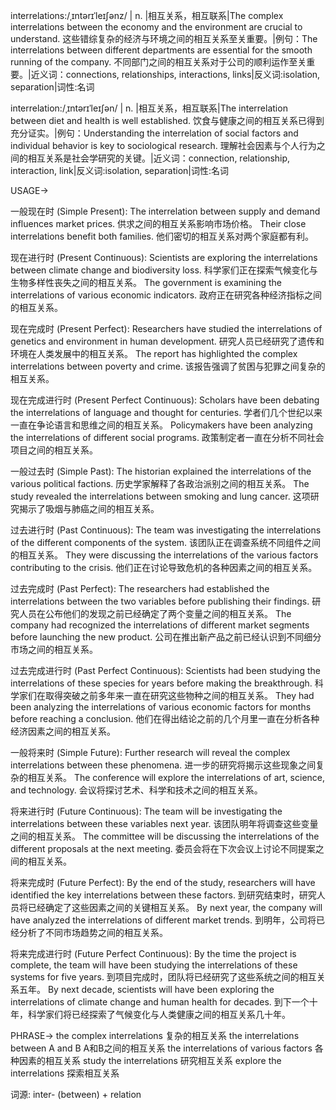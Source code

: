 interrelations:/ˌɪntərɪˈleɪʃənz/ | n. |相互关系，相互联系|The complex interrelations between the economy and the environment are crucial to understand. 这些错综复杂的经济与环境之间的相互关系至关重要。|例句：The interrelations between different departments are essential for the smooth running of the company. 不同部门之间的相互关系对于公司的顺利运作至关重要。|近义词：connections, relationships, interactions, links|反义词:isolation, separation|词性:名词

interrelation:/ˌɪntərɪˈleɪʃən/ | n. |相互关系，相互联系|The interrelation between diet and health is well established. 饮食与健康之间的相互关系已得到充分证实。|例句：Understanding the interrelation of social factors and individual behavior is key to sociological research. 理解社会因素与个人行为之间的相互关系是社会学研究的关键。|近义词：connection, relationship, interaction, link|反义词:isolation, separation|词性:名词


USAGE->

一般现在时 (Simple Present):
The interrelation between supply and demand influences market prices. 供求之间的相互关系影响市场价格。
Their close interrelations benefit both families. 他们密切的相互关系对两个家庭都有利。


现在进行时 (Present Continuous):
Scientists are exploring the interrelations between climate change and biodiversity loss. 科学家们正在探索气候变化与生物多样性丧失之间的相互关系。
The government is examining the interrelations of various economic indicators. 政府正在研究各种经济指标之间的相互关系。


现在完成时 (Present Perfect):
Researchers have studied the interrelations of genetics and environment in human development. 研究人员已经研究了遗传和环境在人类发展中的相互关系。
The report has highlighted the complex interrelations between poverty and crime. 该报告强调了贫困与犯罪之间复杂的相互关系。


现在完成进行时 (Present Perfect Continuous):
Scholars have been debating the interrelations of language and thought for centuries.  学者们几个世纪以来一直在争论语言和思维之间的相互关系。
Policymakers have been analyzing the interrelations of different social programs. 政策制定者一直在分析不同社会项目之间的相互关系。


一般过去时 (Simple Past):
The historian explained the interrelations of the various political factions. 历史学家解释了各政治派别之间的相互关系。
The study revealed the interrelations between smoking and lung cancer.  这项研究揭示了吸烟与肺癌之间的相互关系。


过去进行时 (Past Continuous):
The team was investigating the interrelations of the different components of the system. 该团队正在调查系统不同组件之间的相互关系。
They were discussing the interrelations of the various factors contributing to the crisis. 他们正在讨论导致危机的各种因素之间的相互关系。


过去完成时 (Past Perfect):
The researchers had established the interrelations between the two variables before publishing their findings. 研究人员在公布他们的发现之前已经确定了两个变量之间的相互关系。
The company had recognized the interrelations of different market segments before launching the new product.  公司在推出新产品之前已经认识到不同细分市场之间的相互关系。


过去完成进行时 (Past Perfect Continuous):
Scientists had been studying the interrelations of these species for years before making the breakthrough. 科学家们在取得突破之前多年来一直在研究这些物种之间的相互关系。
They had been analyzing the interrelations of various economic factors for months before reaching a conclusion.  他们在得出结论之前的几个月里一直在分析各种经济因素之间的相互关系。


一般将来时 (Simple Future):
Further research will reveal the complex interrelations between these phenomena.  进一步的研究将揭示这些现象之间复杂的相互关系。
The conference will explore the interrelations of art, science, and technology.  会议将探讨艺术、科学和技术之间的相互关系。


将来进行时 (Future Continuous):
The team will be investigating the interrelations between these variables next year. 该团队明年将调查这些变量之间的相互关系。
The committee will be discussing the interrelations of the different proposals at the next meeting. 委员会将在下次会议上讨论不同提案之间的相互关系。


将来完成时 (Future Perfect):
By the end of the study, researchers will have identified the key interrelations between these factors. 到研究结束时，研究人员将已经确定了这些因素之间的关键相互关系。
By next year, the company will have analyzed the interrelations of different market trends. 到明年，公司将已经分析了不同市场趋势之间的相互关系。


将来完成进行时 (Future Perfect Continuous):
By the time the project is complete, the team will have been studying the interrelations of these systems for five years.  到项目完成时，团队将已经研究了这些系统之间的相互关系五年。
By next decade, scientists will have been exploring the interrelations of climate change and human health for decades. 到下一个十年，科学家们将已经探索了气候变化与人类健康之间的相互关系几十年。

PHRASE->
the complex interrelations  复杂的相互关系
the interrelations between A and B  A和B之间的相互关系
the interrelations of various factors 各种因素的相互关系
study the interrelations  研究相互关系
explore the interrelations  探索相互关系

词源: inter- (between) + relation


